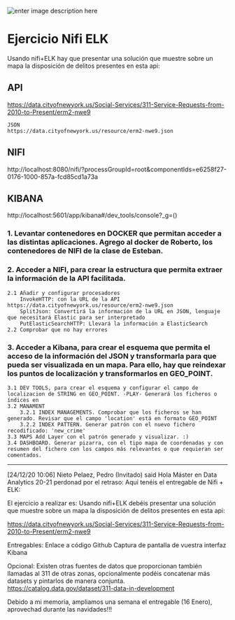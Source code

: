 ![enter image description here](https://n3m5z7t4.rocketcdn.me/wp-content/plugins/edem-shortcodes/public/img/logo-Edem.png)



# Ejercicio Nifi  ELK 

Usando nifi+ELK hay que presentar una solución que muestre sobre un mapa la disposición de delitos presentes en esta api:


## API
https://data.cityofnewyork.us/Social-Services/311-Service-Requests-from-2010-to-Present/erm2-nwe9

	JSON
	https://data.cityofnewyork.us/resource/erm2-nwe9.json

## NIFI
http://localhost:8080/nifi/?processGroupId=root&componentIds=e6258f27-0176-1000-857a-fcd85cd1a73a


## KIBANA
http://localhost:5601/app/kibana#/dev_tools/console?_g=()



### 1. Levantar contenedores en DOCKER que permitan acceder a las distintas aplicaciones. Agrego al docker de Roberto, los contenedores de NIFI de la clase de Esteban. 

### 2. Acceder a NIFI, para crear la estructura que permita extraer la información de la API facilitada. 
	2.1 Añadir y configurar procesadores
		InvokeHTTP: con la URL de la API https://data.cityofnewyork.us/resource/erm2-nwe9.json
		SplitJson: Convertirá la información de la URL en JSON, lenguaje que necesitará Elastic para ser interpretado
		PutElasticSearchHTTP: Llevará la información a ElasticSearch
	2.2 Comprobar que no hay errores

### 3. Acceder a Kibana, para crear el esquema que permita el acceso de la información del JSON y transformarla para que pueda ser visualizada en un mapa. Para ello, hay que reindexar los puntos de localización y transformarlos en GEO_POINT. 
	3.1 DEV TOOLS, para crear el esquema y configurar el campo de localizacion de STRING en GEO_POINT. -PLAY- Generará los ficheros o índices en 
	3.2 MANAMENT 
		3.2.1 INDEX MANAGEMENTS. Comprobar que los ficheros se han generado. Revisar que el campo 'location' está en formato GEO_POINT
		3.2.2 INDEX PATTERN. Generar patrón con el nuevo fichero recodificado: 'new_crime'
	3.3 MAPS Add Layer con el patrón generado y visualizar. :)
	3.4 DASHBOARD. Generar pizarra, con el tipo mapa de coordenadas y con resumen del fichero con los campos más relevantes o que requieran ser comentados. 

	


----------------------------------------------------------------------------------------------------------
[24/12/20 10:06] Nieto Pelaez, Pedro (Invitado) said
    Hola Máster en Data Analytics 20-21 perdonad por el retraso: Aquí tenéis el entregable de Nifi + ELK:

El ejercicio a realizar es:
Usando nifi+ELK debéis presentar una solución que muestre sobre un mapa la disposición de delitos presentes en esta api:

https://data.cityofnewyork.us/Social-Services/311-Service-Requests-from-2010-to-Present/erm2-nwe9

Entregables:
	Enlace a código Github
	Captura de pantalla de vuestra interfaz Kibana

Opcional:
Existen otras fuentes de datos que proporcionan también llamadas al 311 de otras zonas, opcionalmente podéis concatenar más datasets y pintarlos de manera conjunta.
	https://catalog.data.gov/dataset/311-data-in-development


Debido a mi memoria, ampliamos una semana el entregable (16 Enero), aprovechad durante las navidades!!!
